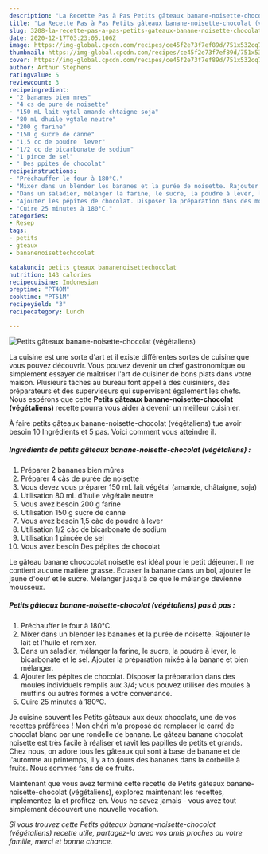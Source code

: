 ```yaml
---
description: "La Recette Pas à Pas Petits gâteaux banane-noisette-chocolat (végétaliens)"
title: "La Recette Pas à Pas Petits gâteaux banane-noisette-chocolat (végétaliens)"
slug: 3208-la-recette-pas-a-pas-petits-gateaux-banane-noisette-chocolat-vegetaliens
date: 2020-12-17T03:23:05.106Z
image: https://img-global.cpcdn.com/recipes/ce45f2e73f7ef89d/751x532cq70/petits-gateaux-banane-noisette-chocolat-vegetaliens-photo-principale-de-la-recette.jpg
thumbnail: https://img-global.cpcdn.com/recipes/ce45f2e73f7ef89d/751x532cq70/petits-gateaux-banane-noisette-chocolat-vegetaliens-photo-principale-de-la-recette.jpg
cover: https://img-global.cpcdn.com/recipes/ce45f2e73f7ef89d/751x532cq70/petits-gateaux-banane-noisette-chocolat-vegetaliens-photo-principale-de-la-recette.jpg
author: Arthur Stephens
ratingvalue: 5
reviewcount: 3
recipeingredient:
- "2 bananes bien mres"
- "4 cs de pure de noisette"
- "150 mL lait vgtal amande chtaigne soja"
- "80 mL dhuile vgtale neutre"
- "200 g farine"
- "150 g sucre de canne"
- "1,5 cc de poudre  lever"
- "1/2 cc de bicarbonate de sodium"
- "1 pince de sel"
- " Des ppites de chocolat"
recipeinstructions:
- "Préchauffer le four à 180°C."
- "Mixer dans un blender les bananes et la purée de noisette. Rajouter le lait et l&#39;huile et remixer."
- "Dans un saladier, mélanger la farine, le sucre, la poudre à lever, le bicarbonate et le sel. Ajouter la préparation mixée à la banane et bien mélanger."
- "Ajouter les pépites de chocolat. Disposer la préparation dans des moules individuels remplis aux 3/4; vous pouvez utiliser des moules à muffins ou autres formes à votre convenance."
- "Cuire 25 minutes à 180°C."
categories:
- Resep
tags:
- petits
- gteaux
- bananenoisettechocolat

katakunci: petits gteaux bananenoisettechocolat 
nutrition: 143 calories
recipecuisine: Indonesian
preptime: "PT40M"
cooktime: "PT51M"
recipeyield: "3"
recipecategory: Lunch

---
```



![Petits gâteaux banane-noisette-chocolat (végétaliens)](https://img-global.cpcdn.com/recipes/ce45f2e73f7ef89d/751x532cq70/petits-gateaux-banane-noisette-chocolat-vegetaliens-photo-principale-de-la-recette.jpg)

La cuisine est une sorte d'art et il existe différentes sortes de cuisine que vous pouvez découvrir. Vous pouvez devenir un chef gastronomique ou simplement essayer de maîtriser l'art de cuisiner de bons plats dans votre maison. Plusieurs tâches au bureau font appel à des cuisiniers, des préparateurs et des superviseurs qui supervisent également les chefs. Nous espérons que cette <strong> Petits gâteaux banane-noisette-chocolat (végétaliens) </strong> recette pourra vous aider à devenir un meilleur cuisinier.

<!--inarticleads1-->

À faire petits gâteaux banane-noisette-chocolat (végétaliens) tue avoir besoin 10 Ingrédients et 5 pas. Voici comment vous atteindre il.

##### Ingrédients de petits gâteaux banane-noisette-chocolat (végétaliens) :

1. Préparer 2 bananes bien mûres
1. Préparer 4 càs de purée de noisette
1. Vous devez vous préparer 150 mL lait végétal (amande, châtaigne, soja)
1. Utilisation 80 mL d&#39;huile végétale neutre
1. Vous avez besoin 200 g farine
1. Utilisation 150 g sucre de canne
1. Vous avez besoin 1,5 càc de poudre à lever
1. Utilisation 1/2 càc de bicarbonate de sodium
1. Utilisation 1 pincée de sel
1. Vous avez besoin  Des pépites de chocolat


Le gâteau banane chococolat noisette est idéal pour le petit déjeuner. Il ne contient aucune matière grasse. Ecraser la banane dans un bol, ajouter le jaune d&#39;oeuf et le sucre. Mélanger jusqu&#39;à ce que le mélange devienne mousseux. 

<!--inarticleads2-->

##### Petits gâteaux banane-noisette-chocolat (végétaliens) pas à pas :

1. Préchauffer le four à 180°C.
1. Mixer dans un blender les bananes et la purée de noisette. Rajouter le lait et l&#39;huile et remixer.
1. Dans un saladier, mélanger la farine, le sucre, la poudre à lever, le bicarbonate et le sel. Ajouter la préparation mixée à la banane et bien mélanger.
1. Ajouter les pépites de chocolat. Disposer la préparation dans des moules individuels remplis aux 3/4; vous pouvez utiliser des moules à muffins ou autres formes à votre convenance.
1. Cuire 25 minutes à 180°C.


Je cuisine souvent les Petits gâteaux aux deux chocolats, une de vos recettes préférées ! Mon chéri m&#39;a proposé de remplacer le carré de chocolat blanc par une rondelle de banane. Le gâteau banane chocolat noisette est très facile à réaliser et ravit les papilles de petits et grands. Chez nous, on adore tous les gâteaux qui sont à base de banane et de l&#39;automne au printemps, il y a toujours des bananes dans la corbeille à fruits. Nous sommes fans de ce fruits. 

<!--inarticleads1-->

<p>
Maintenant que vous avez terminé cette recette de Petits gâteaux banane-noisette-chocolat (végétaliens), explorez maintenant les recettes, implémentez-la et profitez-en. Vous ne savez jamais - vous avez tout simplement découvert une nouvelle vocation.
</p>

<p>
<i>Si vous trouvez cette Petits gâteaux banane-noisette-chocolat (végétaliens) recette utile, partagez-la avec vos amis proches ou votre famille, merci et bonne chance.</i>
</p>
